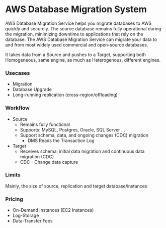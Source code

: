 # AWS Database Migration System

AWS Database Migration Service helps you migrate databases to AWS quickly and securely. The source database remains fully operational during the migration, minimizing downtime to applications that rely on the database. The AWS Database Migration Service can migrate your data to and from most widely used commercial and open-source databases.

It takes data from a Source and pushes to a Target, supporting both Homogeneous, same engine, as much as Heterogenous, different engines.

### Usecases

* Migration
* Database Upgrade
* Long-running replication (cross-region/offloading)

### Workflow

* Source
  * Remains fully functional
  * Supports: MySQL, Postgres, Oracle, SQL Server ...
  * Support schema, data, and ongoing changes (CDC) migration
    * DMS Reads the Transaction Log
* Target
  * Receives schema, initial data migration and continuous data migration (CDC)
  * CDC - Change data capture

### Limits

Mainly, the size of source, replication and target database/instances

### Pricing

* On-Demand Instances (EC2 Instances)
* Log-Storage
* Data-Transfer Fees

